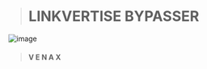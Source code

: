 > # LINKVERTISE BYPASSER
![image](https://user-images.githubusercontent.com/81310818/125524477-d63a2ce0-519d-4af8-a35e-7bf653b787e9.png)
> #### V E N A X
